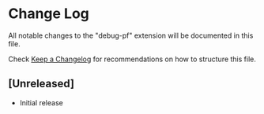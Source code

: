 # Change Log

All notable changes to the "debug-pf" extension will be documented in this file.

Check [Keep a Changelog](http://keepachangelog.com/) for recommendations on how to structure this file.

## [Unreleased]

- Initial release